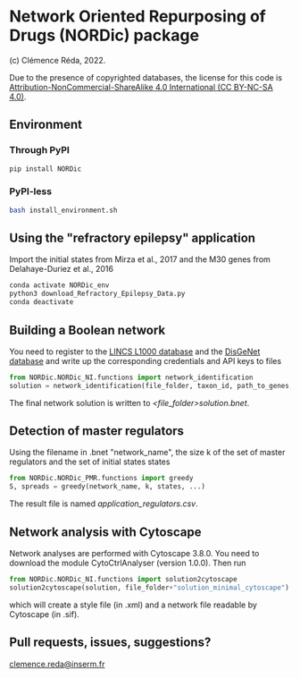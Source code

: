 # Network Oriented Repurposing of Drugs (NORDic) package
(c) Clémence Réda, 2022.

Due to the presence of copyrighted databases, the license for this code is [Attribution-NonCommercial-ShareAlike 4.0 International (CC BY-NC-SA 4.0)](https://creativecommons.org/licenses/by-nc-sa/4.0/).

## Environment

### Through PyPI

```bash
pip install NORDic
```

### PyPI-less

```bash
bash install_environment.sh
```

## Using the "refractory epilepsy" application

Import the initial states from Mirza et al., 2017 and the M30 genes from Delahaye-Duriez et al., 2016

```bash
conda activate NORDic_env
python3 download_Refractory_Epilepsy_Data.py
conda deactivate
```

## Building a Boolean network

You need to register to the [LINCS L1000 database](https://clue.io/developer-resources#apisection) and the [DisGeNet database](https://www.disgenet.org/) and write up the corresponding credentials and API keys to files 

```python
from NORDic.NORDic_NI.functions import network_identification
solution = network_identification(file_folder, taxon_id, path_to_genes, ...)
```

The final network solution is written to *<file_folder>solution.bnet*.

## Detection of master regulators

Using the filename in .bnet "network_name", the size k of the set of master regulators and the set of initial states states

```python
from NORDic.NORDic_PMR.functions import greedy
S, spreads = greedy(network_name, k, states, ...)
```

The result file is named *application_regulators.csv*.

## Network analysis with Cytoscape

Network analyses are performed with Cytoscape 3.8.0. You need to download the module CytoCtrlAnalyser (version 1.0.0). Then run

```python
from NORDic.NORDic_NI.functions import solution2cytoscape
solution2cytoscape(solution, file_folder+"solution_minimal_cytoscape")
```

which will create a style file (in .xml) and a network file readable by Cytoscape (in .sif). 

## Pull requests, issues, suggestions?

clemence.reda@inserm.fr
